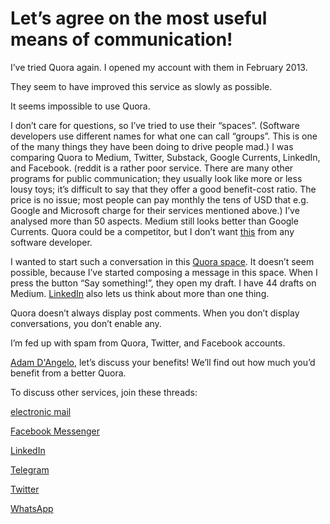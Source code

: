 # Let’s agree on the most useful means of communication!

I’ve tried Quora again. I opened my account with them in February 2013.

They seem to have improved this service as slowly as possible.

It seems impossible to use Quora.

I don’t care for questions, so I’ve tried to use their “spaces”. (Software developers use different names for what one can call “groups”. This is one of the many things they have been doing to drive people mad.) I was comparing Quora to Medium, Twitter, Substack, Google Currents, LinkedIn, and Facebook. (reddit is a rather poor service. There are many other programs for public communication; they usually look like more or less lousy toys; it’s difficult to say that they offer a good benefit-cost ratio. The price is no issue; most people can pay monthly the tens of USD that e.g. Google and Microsoft charge for their services mentioned above.) I’ve analysed more than 50 aspects. Medium still looks better than Google Currents. Quora could be a competitor, but I don’t want [this](https://help.quora.com/hc/en-us/articles/360020212652-Quora-Security-Update-FAQ) from any software developer.

I wanted to start such a conversation in this [Quora space](https://www.quora.com/q/sol). It doesn’t seem possible, because I’ve started composing a message in this space. When I press the button “Say something!”, they open my draft. I have 44 drafts on Medium. [LinkedIn](https://www.linkedin.com/post/edit/drafts) also lets us think about more than one thing.

Quora doesn’t always display post comments. When you don’t display conversations, you don’t enable any.

I’m fed up with spam from Quora, Twitter, and Facebook accounts.

[Adam D'Angelo](https://medium.com/u/5863e30c2943), let’s discuss your benefits! We’ll find out how much you’d benefit from a better Quora.

To discuss other services, join these threads:

[electronic mail](https://juliandumitrascu.medium.com/electronic-mail-4fefde85273e)

[Facebook Messenger](https://juliandumitrascu.medium.com/facebook-messenger-e2af11bb08e3)

[LinkedIn](https://juliandumitrascu.medium.com/linkedin-7e1995bcf02)

[Telegram](https://juliandumitrascu.medium.com/telegram-bb8095da0bcf)

[Twitter](https://juliandumitrascu.medium.com/twitter-28aad3e87bf5)

[WhatsApp](https://juliandumitrascu.medium.com/whatsapp-a20351fb3271)